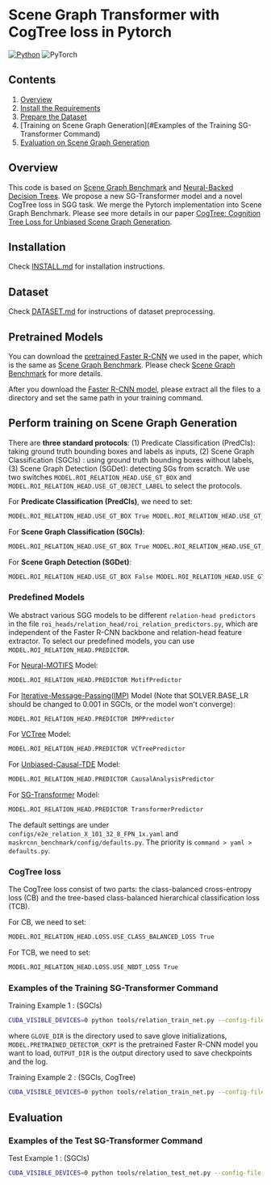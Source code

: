 # Scene Graph Transformer with CogTree loss in Pytorch
[![Python](https://img.shields.io/badge/python-3.7-blue.svg)](https://www.python.org/)
![PyTorch](https://img.shields.io/badge/pytorch-1.4.0-%237732a8)

## Contents

1. [Overview](#Overview)
2. [Install the Requirements](INSTALL.md)
3. [Prepare the Dataset](DATASET.md)
4. [Training on Scene Graph Generation](#Examples of the Training SG-Transformer Command)
5. [Evaluation on Scene Graph Generation](#Evaluation)

## Overview

This code is based on [Scene Graph Benchmark](https://github.com/KaihuaTang/Scene-Graph-Benchmark.pytorch) and [Neural-Backed Decision Trees](https://github.com/alvinwan/neural-backed-decision-trees). We propose a new SG-Transformer model and a novel CogTree loss in SGG task. We merge the Pytorch implementation into Scene Graph Benchmark. Please see more details in our paper [CogTree: Cognition Tree Loss for Unbiased Scene Graph Generation](https://arxiv.org/abs/2009.07526).

## Installation

Check [INSTALL.md](INSTALL.md) for installation instructions.

## Dataset

Check [DATASET.md](DATASET.md) for instructions of dataset preprocessing.

## Pretrained Models

You can download the [pretrained Faster R-CNN](https://onedrive.live.com/embed?cid=22376FFAD72C4B64&resid=22376FFAD72C4B64%21779870&authkey=AH5CPVb9g5E67iQ) we used in the paper, which is the same as [Scene Graph Benchmark](https://github.com/KaihuaTang/Scene-Graph-Benchmark.pytorch). Please check [Scene Graph Benchmark](https://github.com/KaihuaTang/Scene-Graph-Benchmark.pytorch) for more details.

After you download the [Faster R-CNN model](https://onedrive.live.com/embed?cid=22376FFAD72C4B64&resid=22376FFAD72C4B64%21779870&authkey=AH5CPVb9g5E67iQ), please extract all the files to a directory and set the same path in your training command.

## Perform training on Scene Graph Generation

There are **three standard protocols**: (1) Predicate Classification (PredCls): taking ground truth bounding boxes and labels as inputs, (2) Scene Graph Classification (SGCls) : using ground truth bounding boxes without labels, (3) Scene Graph Detection (SGDet): detecting SGs from scratch. We use two switches ```MODEL.ROI_RELATION_HEAD.USE_GT_BOX``` and ```MODEL.ROI_RELATION_HEAD.USE_GT_OBJECT_LABEL``` to select the protocols. 

For **Predicate Classification (PredCls)**, we need to set:
``` bash
MODEL.ROI_RELATION_HEAD.USE_GT_BOX True MODEL.ROI_RELATION_HEAD.USE_GT_OBJECT_LABEL True
```
For **Scene Graph Classification (SGCls)**:
``` bash
MODEL.ROI_RELATION_HEAD.USE_GT_BOX True MODEL.ROI_RELATION_HEAD.USE_GT_OBJECT_LABEL False
```
For **Scene Graph Detection (SGDet)**:
``` bash
MODEL.ROI_RELATION_HEAD.USE_GT_BOX False MODEL.ROI_RELATION_HEAD.USE_GT_OBJECT_LABEL False
```

### Predefined Models
We abstract various SGG models to be different ```relation-head predictors``` in the file ```roi_heads/relation_head/roi_relation_predictors.py```, which are independent of the Faster R-CNN backbone and relation-head feature extractor. To select our predefined models, you can use ```MODEL.ROI_RELATION_HEAD.PREDICTOR```.

For [Neural-MOTIFS](https://arxiv.org/abs/1711.06640) Model:
```bash
MODEL.ROI_RELATION_HEAD.PREDICTOR MotifPredictor
```
For [Iterative-Message-Passing(IMP)](https://arxiv.org/abs/1701.02426) Model (Note that SOLVER.BASE_LR should be changed to 0.001 in SGCls, or the model won't converge):
```bash
MODEL.ROI_RELATION_HEAD.PREDICTOR IMPPredictor
```
For [VCTree](https://arxiv.org/abs/1812.01880) Model:
```bash
MODEL.ROI_RELATION_HEAD.PREDICTOR VCTreePredictor
```
For [Unbiased-Causal-TDE](https://arxiv.org/abs/2002.11949) Model:
```bash
MODEL.ROI_RELATION_HEAD.PREDICTOR CausalAnalysisPredictor
```
For [SG-Transformer](https://arxiv.org/abs/2009.07526) Model:
```bash
MODEL.ROI_RELATION_HEAD.PREDICTOR TransformerPredictor
```

The default settings are under ```configs/e2e_relation_X_101_32_8_FPN_1x.yaml``` and ```maskrcnn_benchmark/config/defaults.py```. The priority is ```command > yaml > defaults.py```.

### CogTree loss
The CogTree loss consist of two parts: the class-balanced cross-entropy loss (CB) and the tree-based class-balanced hierarchical classification loss (TCB).

For CB, we need to set:
```bash
MODEL.ROI_RELATION_HEAD.LOSS.USE_CLASS_BALANCED_LOSS True
```
For TCB, we need to set:
```bash
MODEL.ROI_RELATION_HEAD.LOSS.USE_NBDT_LOSS True
```

### Examples of the Training SG-Transformer Command
Training Example 1 : (SGCls)
```bash
CUDA_VISIBLE_DEVICES=0 python tools/relation_train_net.py --config-file "configs/e2e_relation_X_101_32_8_FPN_1x_transformer.yaml" MODEL.ROI_RELATION_HEAD.USE_GT_BOX True MODEL.ROI_RELATION_HEAD.USE_GT_OBJECT_LABEL False MODEL.ROI_RELATION_HEAD.PREDICTOR TransformerPredictor SOLVER.IMS_PER_BATCH 12 TEST.IMS_PER_BATCH 1 DTYPE "float16" SOLVER.MAX_ITER 25000 SOLVER.VAL_PERIOD 5000 SOLVER.CHECKPOINT_PERIOD 5000 SOLVER.STEPS 25000, GLOVE_DIR home/yuanchai/glove_dir MODEL.PRETRAINED_DETECTOR_CKPT home/yuanchai/checkpoints/pretrained_faster_rcnn/model_final.pth OUTPUT_DIR home/yuanchai/checkpoints/SG-Transformer-SGCls
```
where ```GLOVE_DIR``` is the directory used to save glove initializations, ```MODEL.PRETRAINED_DETECTOR_CKPT``` is the pretrained Faster R-CNN model you want to load, ```OUTPUT_DIR``` is the output directory used to save checkpoints and the log.

Training Example 2 : (SGCls, CogTree)
```bash
CUDA_VISIBLE_DEVICES=0 python tools/relation_train_net.py --config-file "configs/e2e_relation_X_101_32_8_FPN_1x_transformer.yaml" MODEL.ROI_RELATION_HEAD.USE_GT_BOX True MODEL.ROI_RELATION_HEAD.USE_GT_OBJECT_LABEL False MODEL.ROI_RELATION_HEAD.PREDICTOR TransformerPredictor SOLVER.IMS_PER_BATCH 12 TEST.IMS_PER_BATCH 1 DTYPE "float16" SOLVER.MAX_ITER 25000 SOLVER.VAL_PERIOD 5000 SOLVER.CHECKPOINT_PERIOD 5000 SOLVER.STEPS 25000, GLOVE_DIR home/yuanchai/glove_dir MODEL.PRETRAINED_DETECTOR_CKPT home/yuanchai/checkpoints/pretrained_faster_rcnn/model_final.pth OUTPUT_DIR home/yuanchai/checkpoints/SG-Transformer-SGCls-CogTree MODEL.ROI_RELATION_HEAD.LOSS.USE_CLASS_BALANCED_LOSS True MODEL.ROI_RELATION_HEAD.LOSS.USE_NBDT_LOSS True
```


## Evaluation

### Examples of the Test SG-Transformer Command
Test Example 1 : (SGCls)
```bash
CUDA_VISIBLE_DEVICES=0 python tools/relation_test_net.py --config-file "configs/e2e_relation_X_101_32_8_FPN_1x_transformer.yaml" MODEL.ROI_RELATION_HEAD.USE_GT_BOX True MODEL.ROI_RELATION_HEAD.USE_GT_OBJECT_LABEL False MODEL.ROI_RELATION_HEAD.PREDICTOR TransformerPredictor TEST.IMS_PER_BATCH 1 DTYPE "float16" GLOVE_DIR /home/yuanchai/glove_dir MODEL.PRETRAINED_DETECTOR_CKPT home/yuanchai/checkpoints/pretrained_faster_rcnn/model_final.pth OUTPUT_DIR home/yuanchai/checkpoints/SG-Transformer-SGCls-CogTree
```
